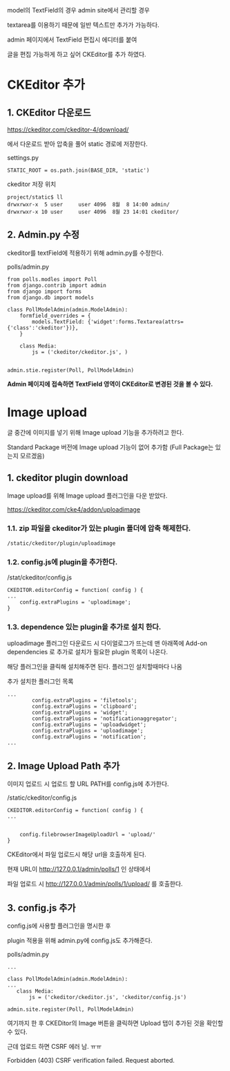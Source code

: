 model의 TextField의 경우 admin site에서 관리할 경우 

textarea를 이용하기 때문에 일반 텍스트만 추가가 가능하다.

admin 페이지에서 TextField 편집시 에디터를 붙여

글을 편집 가능하게 하고 싶어 CKEditor를 추가 하였다.


# CKEditor 추가 

## 1. CKEditor 다운로드

https://ckeditor.com/ckeditor-4/download/

에서 다운로드 받아 압축을 풀어 static 경로에 저장한다.

settings.py
```
STATIC_ROOT = os.path.join(BASE_DIR, 'static')
```

ckeditor 저장 위치
```
project/static$ ll
drwxrwxr-x  5 user     user 4096  8월  8 14:00 admin/
drwxrwxr-x 10 user     user 4096  8월 23 14:01 ckeditor/
```


## 2. Admin.py 수정
ckeditor를 textField에 적용하기 위해 admin.py를 수정한다.

polls/admin.py
```
from polls.modles import Poll
from django.contrib import admin
from django import forms
from django.db import models

class PollModelAdmin(admin.ModelAdmin):
    formfield_overrides = {
        models.TextField: {'widget':forms.Textarea(attrs={'class':'ckeditor'})},
    }

    class Media:
        js = ('ckeditor/ckeditor.js', )


admin.stie.register(Poll, PollModelAdmin)
```

**Admin 페이지에 접속하면 TextField 영역이 CKEditor로 변경된 것을 볼 수 있다.**



# Image upload

글 중간에 이미지를 넣기 위해 Image upload 기능을 추가하려고 한다.

Standard Package 버전에 Image upload 기능이 없어 추가함 (Full Package는 있는지 모르겠음)

## 1. ckeditor plugin download
Image upload를 위해 Image upload 플러그인을 다운 받았다.

https://ckeditor.com/cke4/addon/uploadimage

### 1.1. zip 파일을 ckeditor가 있는 plugin 폴더에 압축 해제한다.

```
/static/ckeditor/plugin/uploadimage
```

### 1.2. config.js에 plugin을 추가한다.
/stat/ckeditor/config.js
```
CKEDITOR.editorConfig = function( config ) {
...
    config.extraPlugins = 'uploadimage';
}
```

### 1.3. dependence 있는 plugin을 추가로 설치 한다.

uploadimage 플러그인 다운로드 시 다이얼로그가 뜨는데 맨 아래쪽에 Add-on dependencies 로 추가로 설치가 필요한 plugin 목록이 나온다.

해당 플러그인을 클릭해 설치해주면 된다. 플러그인 설치할때마다 나옴

추가 설치한 플러그인 목록
```
...
        config.extraPlugins = 'filetools';
        config.extraPlugins = 'clipboard';
        config.extraPlugins = 'widget';
        config.extraPlugins = 'notificationaggregator';
        config.extraPlugins = 'uploadwidget';
        config.extraPlugins = 'uploadimage';
        config.extraPlugins = 'notification';
...
```


## 2. Image Upload Path 추가
이미지 업로드 시 업로드 할 URL PATH를 config.js에 추가한다.

/static/ckeditor/config.js
```
CKEDITOR.editorConfig = function( config ) {
...


    config.filebrowserImageUploadUrl = 'upload/'
}
```
CKEditor에서 파일 업로드시 해당 url을 호출하게 된다.

현재 URL이 http://127.0.0.1/admin/polls/1 인 상태에서 

파일 업로드 시 http://127.0.0.1/admin/polls/1/upload/ 를 호출한다.


## 3. config.js 추가

config.js에 사용할 플러그인을 명시한 후

plugin 적용을 위해 admin.py에 config.js도 추가해준다.

polls/admin.py
 ```
 ...

 class PollModelAdmin(admin.ModelAdmin):
 ...
    class Media:
        js = ('ckeditor/ckeditor.js', 'ckeditor/config.js')

admin.site.register(Poll, PollModelAdmin)
 ```


여기까지 한 후 CKEDitor의 Image 버튼을 클릭하면 Upload 탭이 추가된 것을 확인할 수 있다.

근데 업로드 하면 CSRF 에러 남. ㅠㅠ

Forbidden (403)
CSRF verification failed. Request aborted.

